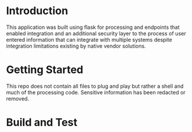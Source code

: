 # Introduction 
This application was built using flask for processing and endpoints that enabled integration and an additional security layer to the process of user entered information that can integrate with multiple systems despite integration limitations existing by native vendor solutions. 

# Getting Started
This repo does not contain all files to plug and play but rather a shell and much of the processing code. Sensitive information has been redacted or removed.
# Build and Test

